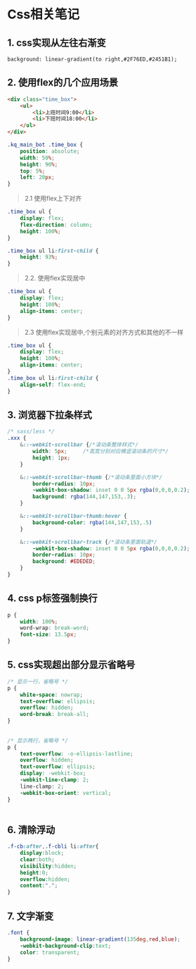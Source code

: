 # Css相关笔记
<ClientOnly>
  <Valine></Valine>
</ClientOnly>

## 1. css实现从左往右渐变
`background: linear-gradient(to right,#2F76ED,#2451B1);`

## 2. 使用flex的几个应用场景
```html
<div class="time_box">
    <ul>
        <li>上班时间9:00</li>
        <li>下班时间18:00</li>
    </ul>
</div>
```
```css
.kq_main_bot .time_box {
    position: absolute;
    width: 50%;
    height: 90%;
    top: 5%;
    left: 20px;
}
```

> 2.1 使用flex上下对齐
```css
.time_box ul {
    display: flex;
    flex-direction: column;
    height: 100%;
}

.time_box ul li:first-child {
    height: 93%;
}
```
> 2.2. 使用flex实现居中
```css
.time_box ul {
    display: flex;
    height: 100%;
    align-items: center;
}
```
> 2.3 使用flex实现居中,个别元素的对齐方式和其他的不一样
```css
.time_box ul {
    display: flex;
    height: 100%;
    align-items: center;
}
.time_box ul li:first-child {
    align-self: flex-end;
}
```

## 3. 浏览器下拉条样式
```css
/* sass/less */
.xxx {
    &::-webkit-scrollbar {/*滚动条整体样式*/
        width: 5px;     /*高宽分别对应横竖滚动条的尺寸*/
        height: 1px;
    }

    &::-webkit-scrollbar-thumb {/*滚动条里面小方块*/
        border-radius: 10px;
        -webkit-box-shadow: inset 0 0 5px rgba(0,0,0,0.2);
        background: rgba(144,147,153,.3);
    }

    &::-webkit-scrollbar-thumb:hover {
        background-color: rgba(144,147,153,.5)
    }

    &::-webkit-scrollbar-track {/*滚动条里面轨道*/
        -webkit-box-shadow: inset 0 0 5px rgba(0,0,0,0.2);
        border-radius: 10px;
        background: #EDEDED;
    }
}
```

## 4. css p标签强制换行
```css
p {
    width: 100%;
    word-wrap: break-word;
    font-size: 13.5px;
}
```

## 5. css实现超出部分显示省略号
```css
/* 显示一行，省略号 */
p {
    white-space: nowrap;
    text-overflow: ellipsis;
    overflow: hidden;
    word-break: break-all;
} 
    
 
/* 显示两行，省略号 */
p {
    text-overflow: -o-ellipsis-lastline;
    overflow: hidden;
    text-overflow: ellipsis;
    display: -webkit-box;
    -webkit-line-clamp: 2;
    line-clamp: 2;
    -webkit-box-orient: vertical;
} 
 
```

## 6. 清除浮动
```css
.f-cb:after,.f-cbli li:after{
    display:block;
    clear:both;
    visibility:hidden;
    height:0;
    overflow:hidden;
    content:".";
}
```

## 7. 文字渐变
```css
.font {
    background-image: linear-gradient(135deg,red,blue);
    -webkit-background-clip:text;
    color: transparent;
}
```